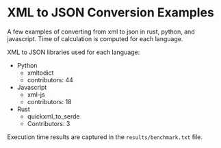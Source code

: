 # XML to JSON Conversion Examples

A few examples of converting from xml to json in rust, python, and javascript. Time of calculation is computed for each language.

XML to JSON libraries used for each language:  
- Python 
    - xmltodict
    - contributors: 44
- Javascript 
    - xml-js
    - contributors: 18
- Rust 
    - quickxml_to_serde
    - Contributors: 3

Execution time results are captured in the `results/benchmark.txt` file.